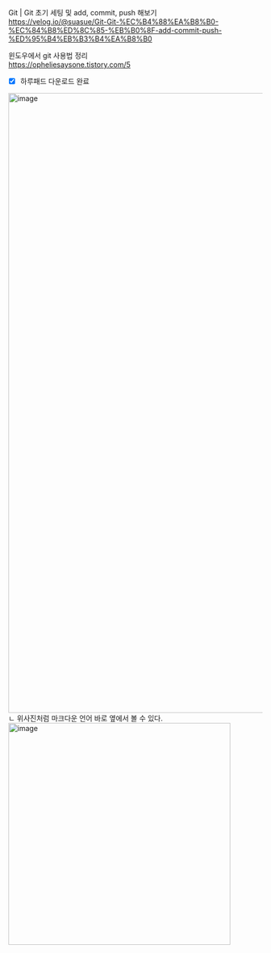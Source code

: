 Git | Git 초기 세팅 및 add, commit, push 해보기  
https://velog.io/@suasue/Git-Git-%EC%B4%88%EA%B8%B0-%EC%84%B8%ED%8C%85-%EB%B0%8F-add-commit-push-%ED%95%B4%EB%B3%B4%EA%B8%B0



윈도우에서 git 사용법 정리  
https://opheliesaysone.tistory.com/5


+ [x] 하루패드 다운로드 완료
<img width="1229" alt="image" src="https://user-images.githubusercontent.com/113709273/195386520-1ab9822a-c848-4708-8b66-4258bded7cf8.png">
ㄴ 위사진처럼 마크다운 언어 바로 옆에서 볼 수 있다.   




<img width="440" alt="image" src="https://user-images.githubusercontent.com/113709273/195388529-ed192069-e3f2-4487-be1a-141ac04f0ea8.png">
